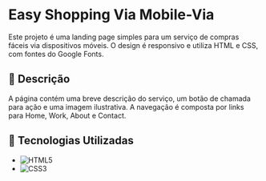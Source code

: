 # Easy Shopping Via Mobile-Via

Este projeto é uma landing page simples para um serviço de compras fáceis via dispositivos móveis. O design é responsivo e utiliza HTML e CSS, com fontes do Google Fonts.

## 📄 Descrição

A página contém uma breve descrição do serviço, um botão de chamada para ação e uma imagem ilustrativa. A navegação é composta por links para Home, Work, About e Contact.

## 🚀 Tecnologias Utilizadas

- ![HTML5](https://img.shields.io/badge/HTML5-E34F26?style=flat-square&logo=html5&logoColor=white)
- ![CSS3](https://img.shields.io/badge/CSS3-1572B6?style=flat-square&logo=css)

